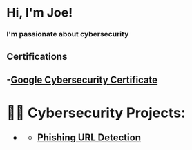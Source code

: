 <h1>Hi, I'm Joe!</h1>
<h3>I'm passionate about cybersecurity<h3>
 <h2> Certifications<h2>

-<b>[Google Cybersecurity Certificate](https://www.credly.com/badges/994b9bdc-e9e9-47bf-9fc4-d027c5b29855/public_url)<b>

<h2>👨‍💻 Cybersecurity Projects:</h2>

- <b></b>
  - [Phishing URL Detection](https://github.com/zekanyjozsef/Phishing-Detection)
